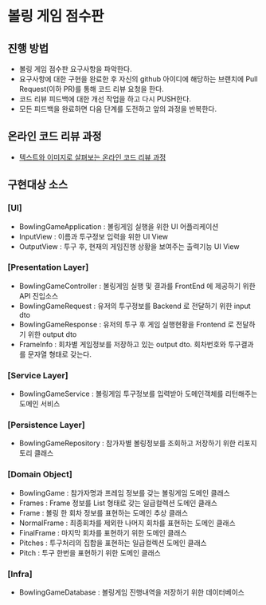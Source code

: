 # 볼링 게임 점수판
## 진행 방법
* 볼링 게임 점수판 요구사항을 파악한다.
* 요구사항에 대한 구현을 완료한 후 자신의 github 아이디에 해당하는 브랜치에 Pull Request(이하 PR)를 통해 코드 리뷰 요청을 한다.
* 코드 리뷰 피드백에 대한 개선 작업을 하고 다시 PUSH한다.
* 모든 피드백을 완료하면 다음 단계를 도전하고 앞의 과정을 반복한다.

## 온라인 코드 리뷰 과정
* [텍스트와 이미지로 살펴보는 온라인 코드 리뷰 과정](https://github.com/next-step/nextstep-docs/tree/master/codereview)

## 구현대상 소스
### [UI]
* BowlingGameApplication : 볼링게임 실행을 위한 UI 어플리케이션
* InputView : 이름과 투구정보 입력을 위한 UI View
* OutputView : 투구 후, 현재의 게임진행 상황을 보여주는 출력기능 UI View
### [Presentation Layer]
* BowlingGameController : 볼링게임 실행 및 결과를 FrontEnd 에 제공하기 위한 API 진입소스
* BowlingGameRequest : 유저의 투구정보를 Backend 로 전달하기 위한 input dto
* BowlingGameResponse : 유저의 투구 후 게임 실행현황을 Frontend 로 전달하기 위한 output dto
* FrameInfo : 회차별 게임정보를 저장하고 있는 output dto. 회차번호와 투구결과를 문자열 형태로 갖는다.
### [Service Layer]
* BowlingGameService : 볼링게임 투구정보를 입력받아 도메인객체를 리턴해주는 도메인 서비스
### [Persistence Layer]
* BowlingGameRepository : 참가자별 볼링정보를 조회하고 저장하기 위한 리포지토리 클래스
### [Domain Object]
* BowlingGame : 참가자명과 프레임 정보를 갖는 볼링게임 도메인 클래스
* Frames : Frame 정보를 List 형태로 갖는 일급컬렉션 도메인 클래스
* Frame : 볼링 한 회차 정보를 표현하는 도메인 추상 클래스
* NormalFrame : 최종회차를 제외한 나머지 회차를 표현하는 도메인 클래스
* FinalFrame : 마지막 회차를 표현하기 위한 도메인 클래스
* Pitches : 투구처리의 집합을 표현하는 일급컬렉션 도메인 클래스 
* Pitch : 투구 한번을 표현하기 위한 도메인 클래스
### [Infra]
* BowlingGameDatabase : 볼링게임 진행내역을 저장하기 위한 데이터베이스